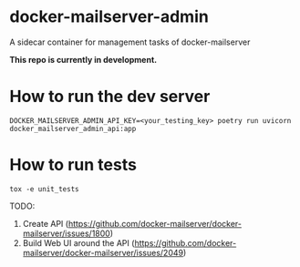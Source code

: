 # docker-mailserver-admin
A sidecar container for management tasks of docker-mailserver

**This repo is currently in development.**

# How to run the dev server

`DOCKER_MAILSERVER_ADMIN_API_KEY=<your_testing_key> poetry run uvicorn docker_mailserver_admin_api:app`

# How to run tests

`tox -e unit_tests`

TODO: 
1. Create API (https://github.com/docker-mailserver/docker-mailserver/issues/1800)
2. Build Web UI around the API (https://github.com/docker-mailserver/docker-mailserver/issues/2049)
